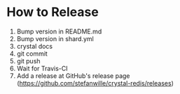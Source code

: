 # How to Release

1.  Bump version in README.md
2.  Bump version in shard.yml
3.  crystal docs
4.  git commit
5. git push
6.  Wait for Travis-CI
7.  Add a release at GitHub's release page (https://github.com/stefanwille/crystal-redis/releases)
